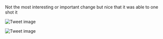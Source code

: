 Not the most interesting or important change but nice that it was able to one shot it


![Tweet image](/assets/crosspoast/GlCWO2ZWEAAASrM.jpg)

![Tweet image](/assets/crosspoast/GlCWRINa4AAE0cI.png)

